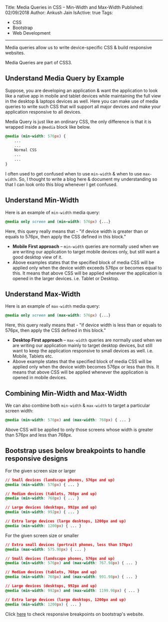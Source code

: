 Title: Media Queries in CSS – Min-Width and Max-Width
Published: 02/09/2018
Author: Ankush Jain
IsActive: true
Tags:
  - CSS
  - Bootstrap
  - Web Development
---
Media queries allow us to write device-specific CSS & build responsive websites. 

Media Queries are part of CSS3.

## Understand Media Query by Example
Suppose, you are developing an application & want the application to look like a native app in mobile and tablet devices while maintaining the full view in the desktop & laptops devices as well. Here you can make use of media queries to write such CSS that will support all major devices and make your application responsive to all devices.

Media Query is just like an ordinary CSS, the only difference is that it is wrapped inside a `@media` block like below.

```css
@media (min-width: 576px) { 
	...
	... 
	Normal CSS
	...
	...
}
```

I often used to get confused when to use `min-width` & when to use `max-width`. So, I thought to write a blog here & document my understanding so that I can look onto this blog whenever I get confused.

## Understand Min-Width
Here is an example of `min-width` media query:

```css
@media only screen and (min-width: 576px) {...}
```

Here, this query really means that - "if device width is greater than or equals to 576px, then apply the CSS defined in this block."

- **Mobile First approach** – `min-width` queries are normally used when we are writing our application to target mobile devices only, but still want a good desktop view of it.
- Above examples states that the specified block of media CSS will be applied only when the device width exceeds 576px or becomes equal to this. It means that above CSS will be applied whenever the application is opened in the larger devices. i.e. Tablet or Desktop.

## Understand Max-Width
Here is an example of `max-width` media query:

```css
@media only screen and (max-width: 576px) {...}
```
Here, this query really means that - "if device width is less than or equals to 576px, then apply the CSS defined in this block."

- **Desktop First approach** – `max-width` queries are normally used when we are writing our application mainly to target desktop devices, but still want to keep the application responsive to small devices as well. i.e. Mobile, Tablets etc.
- Above example states that the specified block of media CSS will be applied only when the device width becomes 576px or less than this. It means that above CSS will be applied whenever the application is opened in mobile devices.

## Combining Min-Width and Max-Width
We can also combine both `min-width` & `max-width` to target a particular screen width:

```css
@media (min-width: 576px) and (max-width: 768px) { ... }
```

Above CSS will be applied to only those screens whose width is greater than 576px and less than 768px.

## Bootstrap uses below breakpoints to handle responsive designs
For the given screen size or larger

```css
// Small devices (landscape phones, 576px and up)
@media (min-width: 576px) { ... }

// Medium devices (tablets, 768px and up)
@media (min-width: 768px) { ... }

// Large devices (desktops, 992px and up)
@media (min-width: 992px) { ... }

// Extra large devices (large desktops, 1200px and up)
@media (min-width: 1200px) { ... }
```

For the given screen size or smaller

```css
// Extra small devices (portrait phones, less than 576px)
@media (max-width: 575.98px) { ... }

// Small devices (landscape phones, 576px and up)
@media (min-width: 576px) and (max-width: 767.98px) { ... }

// Medium devices (tablets, 768px and up)
@media (min-width: 768px) and (max-width: 991.98px) { ... }

// Large devices (desktops, 992px and up)
@media (min-width: 992px) and (max-width: 1199.98px) { ... }

// Extra large devices (large desktops, 1200px and up)
@media (min-width: 1200px) { ... }
```

Click [here](https://getbootstrap.com/docs/4.1/layout/overview/#responsive-breakpoints) to check responsive breakpoints on bootstrap's website. 

                